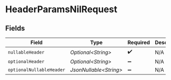# HeaderParamsNilRequest


## Fields

| Field                    | Type                     | Required                 | Description              |
| ------------------------ | ------------------------ | ------------------------ | ------------------------ |
| `nullableHeader`         | *Optional\<String>*      | :heavy_check_mark:       | N/A                      |
| `optionalHeader`         | *Optional\<String>*      | :heavy_minus_sign:       | N/A                      |
| `optionalNullableHeader` | *JsonNullable\<String>*  | :heavy_minus_sign:       | N/A                      |